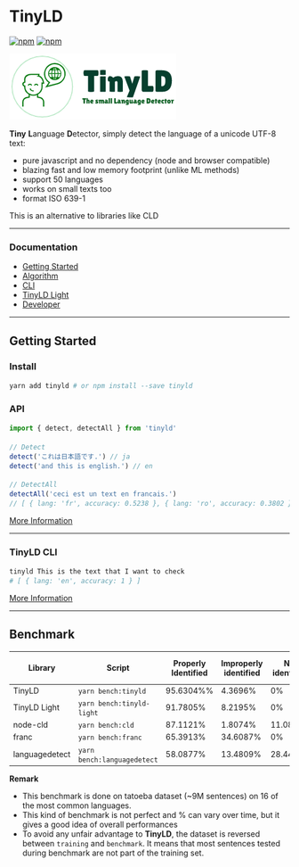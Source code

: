 # TinyLD

[![npm](https://img.shields.io/npm/v/tinyld)](https://www.npmjs.com/package/tinyld)
[![npm](https://img.shields.io/npm/dm/tinyld)](https://www.npmjs.com/package/tinyld)

![logo](./banner.png)

**Tiny** **L**anguage **D**etector, simply detect the language of a unicode UTF-8 text:

- pure javascript and no dependency (node and browser compatible)
- blazing fast and low memory footprint (unlike ML methods)
- support 50 languages
- works on small texts too
- format ISO 639-1

This is an alternative to libraries like CLD

---

### Documentation

- [Getting Started](./docs/install.md)
- [Algorithm](./docs/algorithm.md)
- [CLI](./docs/cli.md)
- [TinyLD Light](./docs/light.md)
- [Developer](./docs/dev.md)

---

## Getting Started

### Install

```sh
yarn add tinyld # or npm install --save tinyld
```

### API

```js
import { detect, detectAll } from 'tinyld'

// Detect
detect('これは日本語です.') // ja
detect('and this is english.') // en

// DetectAll
detectAll('ceci est un text en francais.')
// [ { lang: 'fr', accuracy: 0.5238 }, { lang: 'ro', accuracy: 0.3802 }, ... ]
```

[More Information](./docs/install.md)

---

### **TinyLD CLI**

```bash
tinyld This is the text that I want to check
# [ { lang: 'en', accuracy: 1 } ]
```

[More Information](./docs/cli.md)

---

## Benchmark

| Library        | Script                      | Properly Identified | Improperly identified | Not identified | Avg Execution Time | Disk Size |
| -------------- | --------------------------- | ------------------- | --------------------- | -------------- | ------------------ | --------- |
| TinyLD         | `yarn bench:tinyld`         | 95.6304%%           | 4.3696%               | 0%             | 50.4203ms.         | 878KB     |
| TinyLD Light   | `yarn bench:tinyld-light`   | 91.7805%            | 8.2195%               | 0%             | 38.4051ms.         | 92KB      |
| node-cld       | `yarn bench:cld`            | 87.1121%            | 1.8074%               | 11.08%         | 56.38ms.           | > 10MB    |
| franc          | `yarn bench:franc`          | 65.3913%            | 34.6087%              | 0%             | 132.59ms.          | 353.5kb   |
| languagedetect | `yarn bench:languagedetect` | 58.0877%            | 13.4809%              | 28.4414%       | 159.56ms.          | 243.6kb   |

**Remark**

- This benchmark is done on tatoeba dataset (~9M sentences) on 16 of the most common languages.
- This kind of benchmark is not perfect and % can vary over time, but it gives a good idea of overall performances
- To avoid any unfair advantage to **TinyLD**, the dataset is reversed between `training` and `benchmark`. It means that most sentences tested during benchmark are not part of the training set.
